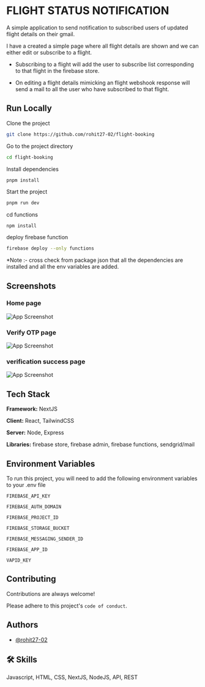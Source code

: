 
# FLIGHT STATUS NOTIFICATION

A simple application to send notification to subscribed users of updated flight details on their gmail.

I have a created a simple page where all flight details are shown and we can either edit or subscribe to a flight.

* Subscribing to a flight will add the user to subscribe list corresponding to that flight in the firebase store.

* On editing a flight details mimicking an flight webshook response will send a mail to all the user who have subscribed to that flight.



## Run Locally

Clone the project

```bash
git clone https://github.com/rohit27-02/flight-booking
```

Go to the project directory

```bash
cd flight-booking
```

Install dependencies

```bash
pnpm install
```

Start the project

```bash
pnpm run dev
```
cd functions

```
npm install
```

deploy firebase function

```bash
firebase deploy --only functions
```


*Note :- cross check from package json that all the dependencies are installed and all the env variables are added.





## Screenshots
### Home page
![App Screenshot](https://i.postimg.cc/d05sRxdN/Flight-booking-App.png
)

### Verify OTP page
![App Screenshot](https://i.postimg.cc/tTf9wnBh/Flight-booking-App-1.png
)

### verification success page
![App Screenshot](https://i.postimg.cc/G29cXxxL/Flight-booking-App-2.png)


## Tech Stack

**Framework:** NextJS

**Client:** React, TailwindCSS

**Server:** Node, Express

**Libraries:** firebase store, firebase admin, firebase functions, sendgrid/mail





## Environment Variables

To run this project, you will need to add the following environment variables to your .env file

`FIREBASE_API_KEY`

`FIREBASE_AUTH_DOMAIN`

`FIREBASE_PROJECT_ID`

`FIREBASE_STORAGE_BUCKET`

`FIREBASE_MESSAGING_SENDER_ID`

`FIREBASE_APP_ID`

`VAPID_KEY`


## Contributing

Contributions are always welcome!


Please adhere to this project's `code of conduct`.


## Authors

- [@rohit27-02](https://github.com/rohit27-02/)


## 🛠 Skills
Javascript, HTML, CSS, NextJS, NodeJS, API, REST

